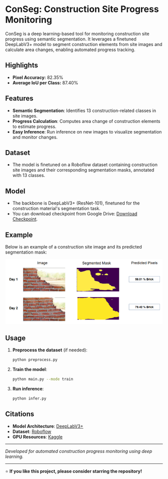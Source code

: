 # ConSeg: Construction Site Progress Monitoring

ConSeg is a deep learning-based tool for monitoring construction site progress using semantic segmentation. It leverages a finetuned DeepLabV3+ model to segment construction elements from site images and calculate area changes, enabling automated progress tracking.

## Highlights
- **Pixel Accuracy:** 82.35%
- **Average IoU per Class:** 87.40%

## Features
- **Semantic Segmentation**: Identifies 13 construction-related classes in site images.
- **Progress Calculation**: Computes area change of construction elements to estimate progress.
- **Easy Inference**: Run inference on new images to visualize segmentation and monitor changes.

## Dataset
- The model is finetuned on a Roboflow dataset containing construction site images and their corresponding segmentation masks, annotated with 13 classes.

## Model
- The backbone is DeepLabV3+ (ResNet-101), finetuned for the construction material's segmentation task.
- You can download checkpoint from Google Drive: [Download Checkpoint](https://drive.google.com/file/d/1Xkwr2Ecj0S8GdIEPIuDGLBx3aGSoAPOa/view?usp=sharing).

## Example
Below is an example of a construction site image and its predicted segmentation mask:

![Input Image](assets/img.png)

## Usage
1. **Preprocess the dataset** (if needed):
   ```bash
   python preprocess.py
   ```
2. **Train the model**:
   ```bash
   python main.py --mode train
   ```
3. **Run inference**:
   ```bash
   python infer.py
   ```

## Citations
- **Model Architecture**: [DeepLabV3+](https://arxiv.org/abs/1802.02611)
- **Dataset**: [Roboflow](https://roboflow.com/)
- **GPU Resources**: [Kaggle](https://www.kaggle.com/)

---

*Developed for automated construction progress monitoring using deep learning.*

---

⭐ **If you like this project, please consider starring the repository!**
